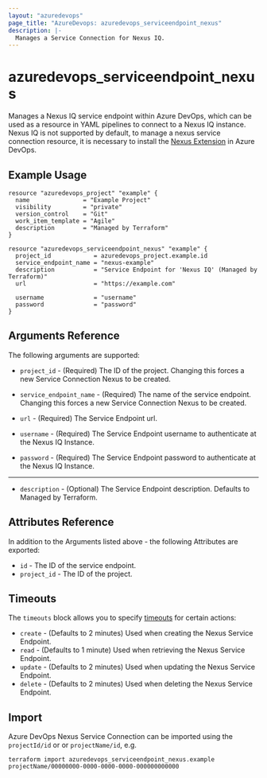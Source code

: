 ```yaml
---
layout: "azuredevops"
page_title: "AzureDevops: azuredevops_serviceendpoint_nexus"
description: |-
  Manages a Service Connection for Nexus IQ.
---
```


# azuredevops_serviceendpoint_nexus

Manages a Nexus IQ service endpoint within Azure DevOps, which can be used as a resource in YAML pipelines to connect to a Nexus IQ instance.
Nexus IQ is not supported by default, to manage a nexus service connection resource, it is necessary to install the [Nexus Extension](https://marketplace.visualstudio.com/items?itemName=SonatypeIntegrations.nexus-iq-azure-extension) in Azure DevOps.

## Example Usage

```hcl
resource "azuredevops_project" "example" {
  name               = "Example Project"
  visibility         = "private"
  version_control    = "Git"
  work_item_template = "Agile"
  description        = "Managed by Terraform"
}

resource "azuredevops_serviceendpoint_nexus" "example" {
  project_id            = azuredevops_project.example.id
  service_endpoint_name = "nexus-example"
  description           = "Service Endpoint for 'Nexus IQ' (Managed by Terraform)"
  url                   = "https://example.com"

  username              = "username"
  password              = "password"
}
```

## Arguments Reference

The following arguments are supported:

* `project_id` - (Required) The ID of the project. Changing this forces a new Service Connection Nexus to be created.

* `service_endpoint_name` - (Required) The name of the service endpoint. Changing this forces a new Service Connection Nexus to be created.

* `url` - (Required) The Service Endpoint url.

* `username` - (Required) The Service Endpoint username to authenticate at the Nexus IQ Instance.

* `password` - (Required) The Service Endpoint password to authenticate at the Nexus IQ Instance.

---

* `description` - (Optional) The Service Endpoint description. Defaults to Managed by Terraform.

## Attributes Reference

In addition to the Arguments listed above - the following Attributes are exported:

* `id` - The ID of the service endpoint.
* `project_id` - The ID of the project.

## Timeouts

The `timeouts` block allows you to specify [timeouts](https://developer.hashicorp.com/terraform/language/resources/syntax#operation-timeouts) for certain actions:

* `create` - (Defaults to 2 minutes) Used when creating the Nexus Service Endpoint.
* `read` - (Defaults to 1 minute) Used when retrieving the Nexus Service Endpoint.
* `update` - (Defaults to 2 minutes) Used when updating the Nexus Service Endpoint.
* `delete` - (Defaults to 2 minutes) Used when deleting the Nexus Service Endpoint.

## Import

Azure DevOps Nexus Service Connection can be imported using the `projectId/id` or or `projectName/id`, e.g.

```shell
terraform import azuredevops_serviceendpoint_nexus.example projectName/00000000-0000-0000-0000-000000000000
```
